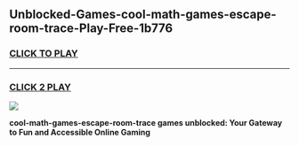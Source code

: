 
## Unblocked-Games-cool-math-games-escape-room-trace-Play-Free-1b776
<h3>
<a href="https://premium76.site?title=cool-math-games-escape-room-trace&ref=21A">CLICK TO PLAY</a></h3>
<hr>

<h3>
<a href="https://premium76.site?title=cool-math-games-escape-room-trace&ref=21A">CLICK 2 PLAY</a>
  
</h3>

<a href="https://premium76.site?title=cool-math-games-escape-room-trace&ref=21A"><img src="https://clearcache.store/games.png"></a>


**cool-math-games-escape-room-trace games unblocked: Your Gateway to Fun and Accessible Online Gaming**
